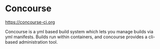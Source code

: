 # Concourse 

https://concourse-ci.org

Concourse is a yml based build system which lets you manage
builds via yml manifests.  Builds run within containers, and concourse
provides a cli-based administration tool.
